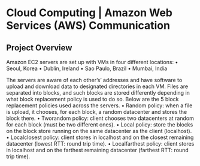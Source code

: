 # Cloud Computing | Amazon Web Services (AWS) Communication

## Project Overview

Amazon EC2 servers are set up with VMs in four different locations:
•	Seoul, Korea
•	Dublin, Ireland
•	Sao Paulo, Brazil
•	Mumbai, India

The servers are aware of each other’s’ addresses and have software to upload and download data to designated directories in each VM. 
Files are separated into blocks, and such blocks are stored differently depending in what block replacement policy is used to do so.
Below are the 5 block replacement policies used across the servers.
•	Random policy: when a file is upload, it chooses, for each block, a random datacenter and stores the block there.
•	Tworandom policy: client chooses two datacenters at random for each block (must be two different ones).
•	Local policy: store the blocks on the block store running on the same datacenter as the client (localhost). 
•	Localclosest policy: client stores in localhost and on the closest remaining datacenter (lowest RTT: round trip time).
•	Localfarthest policy: client stores in localhost and on the farthest remaining datacenter (farthest RTT: round trip time).
